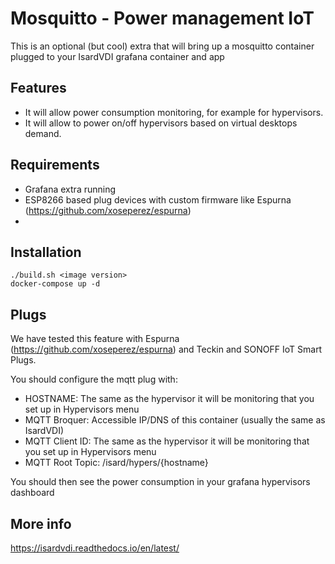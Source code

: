 # Mosquitto - Power management IoT

This is an optional (but cool) extra that will bring up a mosquitto container plugged to your IsardVDI grafana container and app

## Features
- It will allow power consumption monitoring, for example for hypervisors.
- It will allow to power on/off hypervisors based on virtual desktops demand.

## Requirements

- Grafana extra running
- ESP8266 based plug devices with custom firmware like Espurna (https://github.com/xoseperez/espurna)
- 
## Installation

```
./build.sh <image version>
docker-compose up -d
```

## Plugs

We have tested this feature with Espurna (https://github.com/xoseperez/espurna) and Teckin and SONOFF IoT Smart Plugs.

You should configure the mqtt plug with:
- HOSTNAME: The same as the hypervisor it will be monitoring that you set up in Hypervisors menu
- MQTT Broquer: Accessible IP/DNS of this container (usually the same as IsardVDI)
- MQTT Client ID: The same as the hypervisor it will be monitoring that you set up in Hypervisors menu
- MQTT Root Topic: /isard/hypers/{hostname}

You should then see the power consumption in your grafana hypervisors dashboard

## More info

https://isardvdi.readthedocs.io/en/latest/
